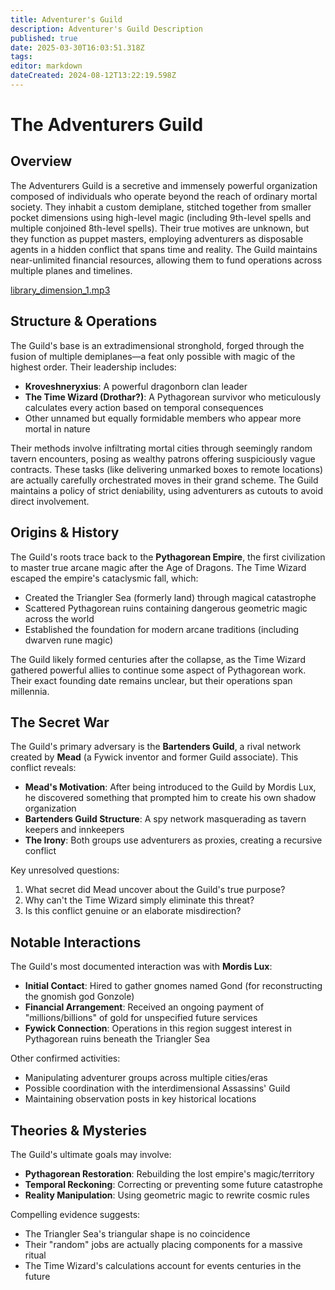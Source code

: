 ```yaml
---
title: Adventurer's Guild 
description: Adventurer's Guild Description
published: true
date: 2025-03-30T16:03:51.318Z
tags: 
editor: markdown
dateCreated: 2024-08-12T13:22:19.598Z
---
```


# **The Adventurers Guild**  

## **Overview**  
The Adventurers Guild is a secretive and immensely powerful organization composed of individuals who operate beyond the reach of ordinary mortal society. They inhabit a custom demiplane, stitched together from smaller pocket dimensions using high-level magic (including 9th-level spells and multiple conjoined 8th-level spells). Their true motives are unknown, but they function as puppet masters, employing adventurers as disposable agents in a hidden conflict that spans time and reality. The Guild maintains near-unlimited financial resources, allowing them to fund operations across multiple planes and timelines.


[library_dimension_1.mp3](/library_dimension_1.mp3)

## **Structure & Operations**  
The Guild's base is an extradimensional stronghold, forged through the fusion of multiple demiplanes—a feat only possible with magic of the highest order. Their leadership includes:
- **Kroveshneryxius**: A powerful dragonborn clan leader
- **The Time Wizard (Drothar?)**: A Pythagorean survivor who meticulously calculates every action based on temporal consequences
- Other unnamed but equally formidable members who appear more mortal in nature

Their methods involve infiltrating mortal cities through seemingly random tavern encounters, posing as wealthy patrons offering suspiciously vague contracts. These tasks (like delivering unmarked boxes to remote locations) are actually carefully orchestrated moves in their grand scheme. The Guild maintains a policy of strict deniability, using adventurers as cutouts to avoid direct involvement.



## **Origins & History**  
The Guild's roots trace back to the **Pythagorean Empire**, the first civilization to master true arcane magic after the Age of Dragons. The Time Wizard escaped the empire's cataclysmic fall, which:
- Created the Triangler Sea (formerly land) through magical catastrophe
- Scattered Pythagorean ruins containing dangerous geometric magic across the world
- Established the foundation for modern arcane traditions (including dwarven rune magic)

The Guild likely formed centuries after the collapse, as the Time Wizard gathered powerful allies to continue some aspect of Pythagorean work. Their exact founding date remains unclear, but their operations span millennia.



## **The Secret War**  
The Guild's primary adversary is the **Bartenders Guild**, a rival network created by **Mead** (a Fywick inventor and former Guild associate). This conflict reveals:
- **Mead's Motivation**: After being introduced to the Guild by Mordis Lux, he discovered something that prompted him to create his own shadow organization
- **Bartenders Guild Structure**: A spy network masquerading as tavern keepers and innkeepers
- **The Irony**: Both groups use adventurers as proxies, creating a recursive conflict

Key unresolved questions:
1. What secret did Mead uncover about the Guild's true purpose?
2. Why can't the Time Wizard simply eliminate this threat?
3. Is this conflict genuine or an elaborate misdirection?


## **Notable Interactions**  
The Guild's most documented interaction was with **Mordis Lux**:
- **Initial Contact**: Hired to gather gnomes named Gond (for reconstructing the gnomish god Gonzole)
- **Financial Arrangement**: Received an ongoing payment of "millions/billions" of gold for unspecified future services
- **Fywick Connection**: Operations in this region suggest interest in Pythagorean ruins beneath the Triangler Sea

Other confirmed activities:
- Manipulating adventurer groups across multiple cities/eras
- Possible coordination with the interdimensional Assassins' Guild
- Maintaining observation posts in key historical locations


## **Theories & Mysteries**  
The Guild's ultimate goals may involve:
- **Pythagorean Restoration**: Rebuilding the lost empire's magic/territory
- **Temporal Reckoning**: Correcting or preventing some future catastrophe
- **Reality Manipulation**: Using geometric magic to rewrite cosmic rules

Compelling evidence suggests:
- The Triangler Sea's triangular shape is no coincidence
- Their "random" jobs are actually placing components for a massive ritual
- The Time Wizard's calculations account for events centuries in the future


